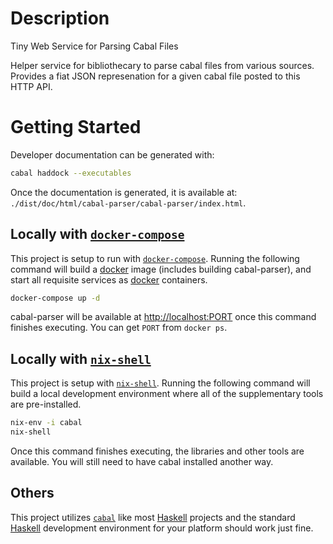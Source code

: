 # Description

Tiny Web Service for Parsing Cabal Files

Helper service for bibliothecary to parse cabal files from various sources.
Provides a fiat JSON represenation for a given cabal file posted to this HTTP API.

# Getting Started

Developer documentation can be generated with:

```bash
cabal haddock --executables
```

Once the documentation is generated, it is available at:
`./dist/doc/html/cabal-parser/cabal-parser/index.html`.

## Locally with [`docker-compose`][docker-compose]

This project is setup to run with [`docker-compose`][docker-compose].  Running
the following command will build a [docker] image (includes building
cabal-parser), and start all requisite services as [docker] containers.

```bash
docker-compose up -d
```

cabal-parser will be available at <http://localhost:PORT> once this
command finishes executing.  You can get `PORT` from `docker ps`.

## Locally with [`nix-shell`][nix-shell]

This project is setup with [`nix-shell`][nix-shell].  Running the following
command will build a local development environment where all of the
supplementary tools are pre-installed.

```bash
nix-env -i cabal
nix-shell
```

Once this command finishes executing, the libraries and other tools are
available.  You will still need to have cabal installed another way.

## Others

This project utilizes [`cabal`][cabal] like most [Haskell] projects and the
standard [Haskell] development environment for your platform should work just
fine.

[cabal]: https://www.haskell.org/cabal/
[docker-compose]: https://docs.docker.com/compose/
[docker]: https://docs.docker.com/
[Haskell]: https://www.haskell.org/
[nix-shell]: https://nixos.org/nix/manual/#sec-nix-shell
